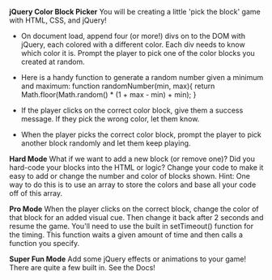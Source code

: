 **jQuery Color Block Picker**
You will be creating a little 'pick the block' game with HTML, CSS, and jQuery!

 * On document load, append four (or more!) divs on to the DOM with jQuery, each colored with a different color. Each div needs to know which color it is.
 Prompt the player to pick one of the color blocks you created at random.

* Here is a handy function to generate a random number given a minimum and maximum:
function randomNumber(min, max){
    return Math.floor(Math.random() * (1 + max - min) + min);
}

* If the player clicks on the correct color block, give them a success message. If they pick the wrong color, let them know.

* When the player picks the correct color block, prompt the player to pick another block randomly and let them keep playing.

**Hard Mode**
What if we want to add a new block (or remove one)? Did you hard-code your blocks into the HTML or logic? Change your code to make it easy to add or change the number and color of blocks shown. Hint: One way to do this is to use an array to store the colors and base all your code off of this array.

**Pro Mode**
When the player clicks on the correct block, change the color of that block for an added visual cue. Then change it back after 2 seconds and resume the game. You'll need to use the built in setTimeout() function for the timing. This function waits a given amount of time and then calls a function you specify.

**Super Fun Mode**
Add some jQuery effects or animations to your game! There are quite a few built in. See the Docs!
